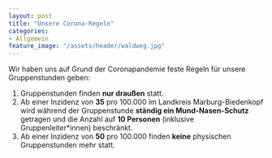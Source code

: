 ```yaml
---
layout: post
title: "Unsere Corona-Regeln"
categories:
- Allgemein
feature_image: "/assets/header/waldweg.jpg"
---
```


Wir haben uns auf Grund der Coronapandemie feste Regeln für unsere Gruppenstunden geben:

1. Gruppenstunden finden **nur draußen** statt.
2. Ab einer Inzidenz von **35** pro 100.000 im Landkreis Marburg-Biedenkopf wird während der Gruppenstunde **ständig ein Mund-Nasen-Schutz** getragen und die Anzahl auf **10 Personen** (inklusive Gruppenleiter*innen) beschränkt.
3. Ab einer Inzidenz von **50** pro 100.000 finden **keine** physischen Gruppenstunden mehr statt.
